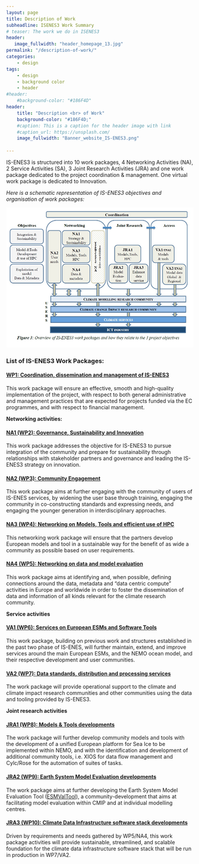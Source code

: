 ```yaml
---
layout: page
title: Description of Work
subheadline: ISENES3 Work Summary
# teaser: The work we do in ISENES3
header:
   image_fullwidth: "header_homepage_13.jpg"
permalink: "/description-of-work/"
categories:
    - design
tags:
    - design
    - background color
    - header
#header:
    #background-color: "#186F4D"
header:
    title: "Description <br> of Work"
    background-color: "#186F4D;"
    #caption: This is a caption for the header image with link
    #caption_url: https://unsplash.com/
    image_fullwidth: "Banner_website_IS-ENES3.png"

---
```


IS-ENES3 is structured into 10 work packages, 4 Networking Activities (NA), 2 Service Activities (SA), 3 Joint Research Activities (JRA) and one work package dedicated to the project coordination & management. One virtual work package is dedicated to Innovation.

*Here is a schematic representation of IS-ENES3 objectives and organisation of work packages:*

![work-packages](../images/OverviewISENES3WPs.jpg)


### List of IS-ENES3 Work Packages:

#### [WP1: Coordination, dissemination and management of IS-ENES3](https://valeriupredoi.github.io/wp1)

This work package will ensure an effective, smooth and high-quality implementation of the project, with respect to both general administrative and management practices that are expected for projects funded via the EC programmes, and with respect to financial management.

**Networking activities:**

#### [NA1 (WP2): Governance, Sustainability and Innovation](https://valeriupredoi.github.io/wp2)

This work package addresses the objective for IS-ENES3 to pursue integration of the community and prepare for sustainability through relationships with stakeholder partners and governance and leading the IS-ENES3 strategy on innovation.

#### [NA2 (WP3): Community Engagement](https://valeriupredoi.github.io/wp3)

This work package aims at further engaging with the community of users of IS-ENES services, by widening the user base through training, engaging the community in co-constructing standards and expressing needs, and engaging the younger generation in interdisciplinary approaches.

#### [NA3 (WP4): Networking on Models, Tools and efficient use of HPC](https://valeriupredoi.github.io/wp4)

This networking work package will ensure that the partners develop European models and tool in a sustainable way for the benefit of as wide a community as possible based on user requirements.

#### [NA4 (WP5): Networking on data and model evaluation](https://valeriupredoi.github.io/wp5)

This work package aims at identifying and, when possible, defining connections around the data, metadata and “data centric compute” activities in Europe and worldwide in order to foster the dissemination of data and information of all kinds relevant for the climate research community.

**Service activities**

#### [VA1 (WP6): Services on European ESMs and Software Tools](https://valeriupredoi.github.io/wp6)

This work package, building on previous work and structures established in the past two phase of IS-ENES, will further maintain, extend, and improve services around the main European ESMs, and the NEMO ocean model, and their respective development and user communities.

#### [VA2 (WP7): Data standards, distribution and processing services](https://valeriupredoi.github.io/wp7)

The work package will provide operational support to the climate and climate impact research communities and other communities using the data and tooling provided by IS-ENES3.

**Joint research activities**

#### [JRA1 (WP8): Models & Tools developments](https://valeriupredoi.github.io/wp8)

The work package will further develop community models and tools with the development of a unified European platform for Sea Ice to be implemented within NEMO, and with the identification and development of additional community tools, i.e. XIOS for data flow management and Cylc/Rose for the automation of suites of tasks.

#### [JRA2 (WP9): Earth System Model Evaluation developments](https://valeriupredoi.github.io/wp9)

The work package aims at further developing the Earth System Model Evaluation Tool ([ESMValTool](https://www.esmvaltool.org/)), a community-development that aims at facilitating model evaluation within CMIP and at individual modelling centres.

#### [JRA3 (WP10): Climate Data Infrastructure software stack developments](https://valeriupredoi.github.io/wp10)

Driven by requirements and needs gathered by WP5/NA4, this work package activities will provide sustainable, streamlined, and scalable foundation for the climate data infrastructure software stack that will be run in production in WP7/VA2.
